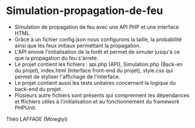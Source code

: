 # Simulation-propagation-de-feu

- Simulation de propagation de feu avec une API PHP et une interface HTML.
- Grâce à un fichier config.json nous configurons la taille, la probabilité ainsi que les feux initiaux permettant la propagation.
- L'API envoie l'initialisation de la forêt et permet de simuler jusqu'à ce que la propagation du feu s'arrete. 
- Le projet contient les fichiers : api.php (API), Simulation.php (Back-en du projet), index.html (Interface front-end du projet), style.css qui permet de styliser l'affichage de l'interface.
- Le projet contient aussi les tests unitaires concernant la logique du back-end du projet.
- Plusieurs autre fichiers sont présents qui comprennent les dépendances et ffichiers utiles à l'initialisation et au fonctionnement du framework PHPUnit.

Théo LAFFAGE (Mowglyi)

